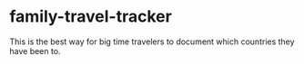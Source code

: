 # family-travel-tracker
This is the best way for big time travelers to document which countries they have been to.
